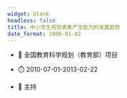 ```yaml
---
widget: blank
headless: false
title: 中小学生视觉表象产生能力的发展趋势
date_format: 2006-01-02
---
```



- :notebook: 全国教育科学规划（教育部）项目

- :stopwatch: 2010-07-01-2013-02-22

- :boy: 主持